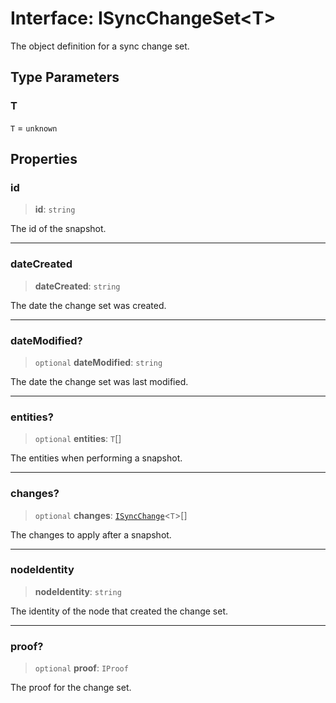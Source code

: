 # Interface: ISyncChangeSet\<T\>

The object definition for a sync change set.

## Type Parameters

### T

`T` = `unknown`

## Properties

### id

> **id**: `string`

The id of the snapshot.

***

### dateCreated

> **dateCreated**: `string`

The date the change set was created.

***

### dateModified?

> `optional` **dateModified**: `string`

The date the change set was last modified.

***

### entities?

> `optional` **entities**: `T`[]

The entities when performing a snapshot.

***

### changes?

> `optional` **changes**: [`ISyncChange`](ISyncChange.md)\<`T`\>[]

The changes to apply after a snapshot.

***

### nodeIdentity

> **nodeIdentity**: `string`

The identity of the node that created the change set.

***

### proof?

> `optional` **proof**: `IProof`

The proof for the change set.
